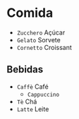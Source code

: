 # Comida

-   `Zucchero` Açúcar
-   `Gelato` Sorvete
-   `Cornetto` Croissant

## Bebidas

-   `Caffè` Café
    -   `Cappuccino`
-   `Tè` Chá
-   `Latte` Leite
